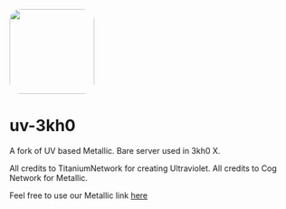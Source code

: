 <p align="left">
<kbd>
<img style="border-radius:20px" height="150px" src="https://github.com/kaio-lord/website-x/raw/main/images/logo2.png">
</kbd>
</p>
<h1 align="left">uv-3kh0</h1>
<p align="left">A fork of UV based Metallic. Bare server used in 3kh0 X.</p>

All credits to TitaniumNetwork for creating Ultraviolet. All credits to Cog Network for Metallic.

Feel free to use our Metallic link [here](https://mighty-katerina-user-window-s-34d4600e.koyeb.app/)
